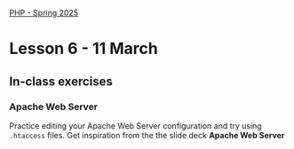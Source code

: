 [PHP - Spring 2025](https://github.com/arturomorarioja-kea/WD_PHP_F25/blob/main/README.md)

# Lesson 6 - 11 March

[--> circe_app: get info from amri.keadigital@gmail.com]: #
[--> demo API: the movies database, then they complete at home]: #

## In-class exercises

### Apache Web Server
Practice editing your Apache Web Server configuration and try using `.htaccess` files. Get inspiration from the the slide deck **Apache Web Server**

[## Homework]: #
[Check out these slides:]: #
[- **Web Servers** and **Apache Web Server**]: #
[Check out these code samples:]: #
[- Sessions(https://github.com/arturomorarioja/php_sessions)]: #
[Check out these code samples:]: #
[- Poems(https://github.com/arturomorarioja/php_oop_poems). OOP, API and file management example]: #
[- Movies coding style(https://github.com/arturomorarioja/php_movies_coding_style). The same CRUD application as spaghetti code, procedural, OOP and OOP with inheritance. Notice that there are no proper API architectural style or HTTP return codes]: #
[- Employees(https://github.com/arturomorarioja/php_employees_rest_api). REST API]: #

[### Exercises]: #
[- Turn the poems API into a REST API]: #
[- Create a RESTful API for the movies database(https://github.com/arturomorarioja-kea/WD_PHP_F25/blob/main/Lesson06/movies.sql) with the following specification:]: #
[--> copy/paste it from kea-movie-manager-rest-api]: #
